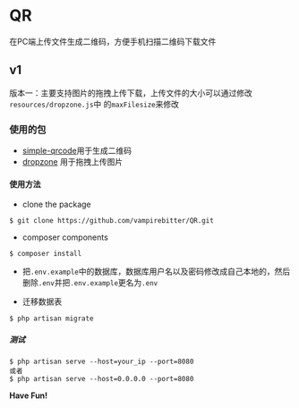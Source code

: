 # QR
在PC端上传文件生成二维码，方便手机扫描二维码下载文件

## v1

版本一：主要支持图片的拖拽上传下载，上传文件的大小可以通过修改`resources/dropzone.js`中
        的`maxFilesize`来修改
        
### 使用的包

- [simple-qrcode](https://github.com/simplesoftwareio/simple-qrcode)用于生成二维码
- [dropzone](https://github.com/enyo/dropzone) 用于拖拽上传图片

#### 使用方法

- clone the package
```
$ git clone https://github.com/vampirebitter/QR.git
```

- composer components

```
$ composer install
```

- 把`.env.example`中的数据库，数据库用户名以及密码修改成自己本地的，然后删除`.env`并把`.env.example`更名为`.env`

- 迁移数据表
```
$ php artisan migrate
```

##### 测试
```
$ php artisan serve --host=your_ip --port=8080
或者
$ php artisan serve --host=0.0.0.0 --port=8080
```
**Have Fun!**
        

